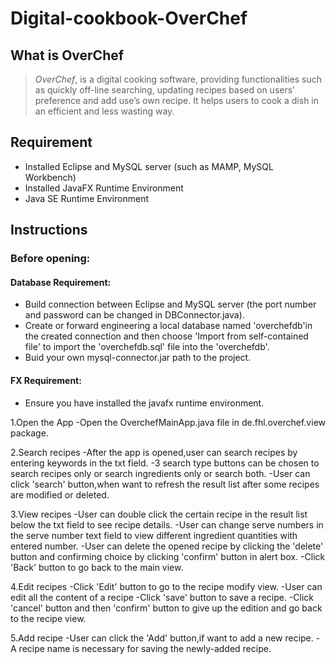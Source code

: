 # Digital-cookbook-OverChef

## What is OverChef
>*OverChef*, is a digital cooking software, providing functionalities such as quickly off-line searching, updating recipes based on users’ preference and add use’s own recipe. It helps users to cook a dish in an efficient and less wasting way.

## Requirement
- Installed Eclipse and MySQL server (such as MAMP, MySQL Workbench)
- Installed JavaFX Runtime Environment
- Java SE Runtime Environment

## Instructions
### Before opening:
####  Database Requirement:
  - Build connection between Eclipse and MySQL server (the port number and password can be changed in DBConnector.java).
  - Create or forward engineering a local database named 'overchefdb'in the created connection and then choose 'Import from self-contained file' to import the 'overchefdb.sql' file into the 'overchefdb'.
  - Buid your own mysql-connector.jar path to the project.
####  FX Requirement:
  - Ensure you have installed the javafx runtime environment.


1.Open the App
  -Open the OverchefMainApp.java file in de.fhl.overchef.view package.


2.Search recipes
  -After the app is opened,user can search recipes by entering keywords in the txt field.
  -3 search type buttons can be chosen to search recipes only or search ingredients only or search both.
  -User can click 'search' button,when want to refresh the result list after some recipes are modified or deleted.


3.View recipes
  -User can double click the certain recipe in the result list below the txt field to see recipe details.
  -User can change serve numbers in the serve number text field to view different ingredient quantities with entered number.
  -User can delete the opened recipe by clicking the 'delete' button and confirming choice by clicking 'confirm' button in alert box.
  -Click 'Back' button to go back to the main view.

4.Edit recipes
  -Click 'Edit' button to go to the recipe modify view.
  -User can edit all the content of a recipe
  -Click 'save' button to save a recipe.
  -Click 'cancel' button and then 'confirm' button to give up the edition and go back to the recipe view.

5.Add recipe
  -User can click the 'Add' button,if want to add a new recipe.
  -A recipe name is necessary for saving the newly-added recipe.

